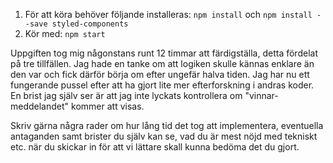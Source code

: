 1. För att köra behöver följande installeras: `npm install` och `npm install --save styled-components`
2. Kör med: `npm start`

Uppgiften tog mig någonstans runt 12 timmar att färdigställa, detta fördelat på tre tillfällen. Jag hade en tanke om att logiken skulle kännas enklare än den var och fick därför börja om efter ungefär halva tiden. Jag har nu ett fungerande pussel efter att ha gjort lite mer efterforskning i andras koder. En brist jag själv ser är att jag inte lyckats kontrollera om "vinnar-meddelandet" kommer att visas. 


Skriv gärna några rader om hur lång tid det tog att implementera, eventuella antaganden samt brister du själv kan se, vad du är mest nöjd med tekniskt etc. när du skickar in för att vi lättare skall kunna bedöma det du gjort.

